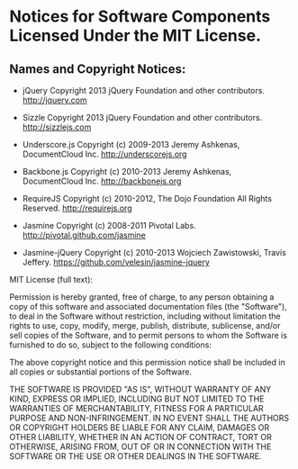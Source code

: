 # Notices for Software Components Licensed Under the MIT License.

## Names and Copyright Notices:

- jQuery Copyright 2013 jQuery Foundation and other contributors.
http://jquery.com

- Sizzle Copyright 2013 jQuery Foundation and other contributors.
http://sizzlejs.com

- Underscore.js Copyright (c) 2009-2013 Jeremy Ashkenas, DocumentCloud Inc. http://underscorejs.org

- Backbone.js Copyright (c) 2010-2013 Jeremy Ashkenas, DocumentCloud Inc. http://backbonejs.org

- RequireJS Copyright (c) 2010-2012, The Dojo Foundation All Rights Reserved. http://requirejs.org

- Jasmine Copyright (c) 2008-2011 Pivotal Labs. http://pivotal.github.com/jasmine

- Jasmine-jQuery Copyright (c) 2010-2013 Wojciech Zawistowski, Travis Jeffery. https://github.com/velesin/jasmine-jquery

MIT License (full text):

Permission is hereby granted, free of charge, to any person obtaining a copy of this software and associated documentation files (the "Software"), to deal in the Software without restriction, including without limitation the rights to use, copy, modify, merge, publish, distribute, sublicense, and/or sell copies of the Software, and to permit persons to whom the Software is furnished to do so, subject to the following conditions:

The above copyright notice and this permission notice shall be included in all copies or substantial portions of the Software.

THE SOFTWARE IS PROVIDED "AS IS", WITHOUT WARRANTY OF ANY KIND, EXPRESS OR IMPLIED, INCLUDING BUT NOT LIMITED TO THE WARRANTIES OF MERCHANTABILITY, FITNESS FOR A PARTICULAR PURPOSE AND NON-INFRINGEMENT. IN NO EVENT SHALL THE AUTHORS OR COPYRIGHT HOLDERS BE LIABLE FOR ANY CLAIM, DAMAGES OR OTHER LIABILITY, WHETHER IN AN ACTION OF CONTRACT, TORT OR OTHERWISE, ARISING FROM, OUT OF OR IN CONNECTION WITH THE SOFTWARE OR THE USE OR OTHER DEALINGS IN THE SOFTWARE.
